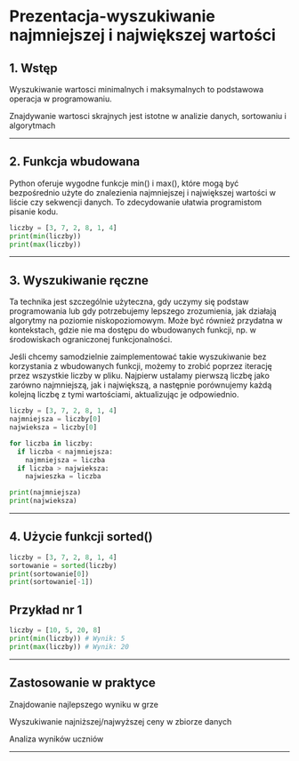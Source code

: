 # Prezentacja-wyszukiwanie najmniejszej i największej wartości

## 1. Wstęp 
Wyszukiwanie wartosci minimalnych i maksymalnych to podstawowa operacja w programowaniu.

Znajdywanie wartosci skrajnych jest istotne w analizie danych, sortowaniu i algorytmach

---

## 2. Funkcja wbudowana 
Python oferuje wygodne funkcje min() i max(), które mogą być bezpośrednio użyte do znalezienia najmniejszej i największej wartości w liście czy sekwencji danych. To zdecydowanie ułatwia programistom pisanie kodu.

```python
liczby = [3, 7, 2, 8, 1, 4]
print(min(liczby))
print(max(liczby))
```

---

## 3. Wyszukiwanie ręczne 
Ta technika jest szczególnie użyteczna, gdy uczymy się podstaw programowania lub gdy potrzebujemy lepszego zrozumienia, jak działają algorytmy na poziomie niskopoziomowym. Może być również przydatna w kontekstach, gdzie nie ma dostępu do wbudowanych funkcji, np. w środowiskach ograniczonej funkcjonalności.

Jeśli chcemy samodzielnie zaimplementować takie wyszukiwanie bez korzystania z wbudowanych funkcji, możemy to zrobić poprzez iterację przez wszystkie liczby w pliku. Najpierw ustalamy pierwszą liczbę jako zarówno najmniejszą, jak i największą, a następnie porównujemy każdą kolejną liczbę z tymi wartościami, aktualizując je odpowiednio.

```python
liczby = [3, 7, 2, 8, 1, 4]
najmniejsza = liczby[0]
najwieksza = liczby[0]

for liczba in liczby:
  if liczba < najmniejsza:
    najmniejsza = liczba
  if liczba > najwieksza:
    najwieszka = liczba

print(najmniejsza)
print(najwieksza)
```

---
## 4. Użycie funkcji sorted()

```python
liczby = [3, 7, 2, 8, 1, 4]
sortowanie = sorted(liczby)
print(sortowanie[0])
print(sortowanie[-1])
```


## Przykład nr 1

```python
liczby = [10, 5, 20, 8]
print(min(liczby)) # Wynik: 5
print(max(liczby)) # Wynik: 20
```
---

## Zastosowanie w praktyce
Znajdowanie najlepszego wyniku w grze

Wyszukiwanie najniższej/najwyższej ceny w zbiorze danych

Analiza wyników uczniów


---

